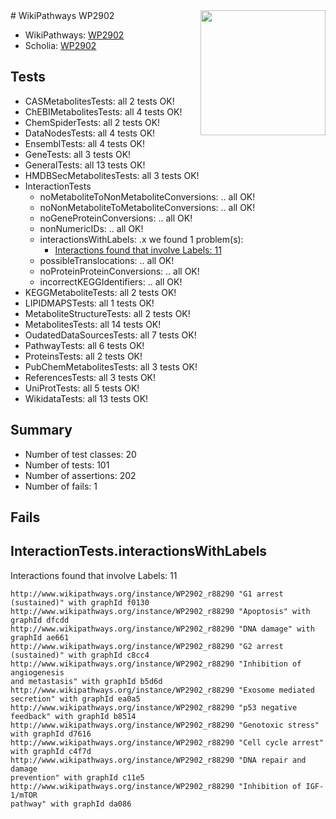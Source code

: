 <img style="float: right; width: 200px" src="https://upload.wikimedia.org/wikipedia/commons/thumb/8/83/Wplogo_with_text_500.png/640px-Wplogo_with_text_500.png" />
# WikiPathways WP2902

* WikiPathways: [WP2902](https://new.wikipathways.org/pathways/WP2902)
* Scholia: [WP2902](https://scholia.toolforge.org/wikipathways/WP2902)
## Tests
* CASMetabolitesTests: all 2 tests OK!
* ChEBIMetabolitesTests: all 4 tests OK!
* ChemSpiderTests: all 2 tests OK!
* DataNodesTests: all 4 tests OK!
* EnsemblTests: all 4 tests OK!
* GeneTests: all 3 tests OK!
* GeneralTests: all 13 tests OK!
* HMDBSecMetabolitesTests: all 3 tests OK!
* InteractionTests
    * noMetaboliteToNonMetaboliteConversions: .. all OK!
    * noNonMetaboliteToMetaboliteConversions: .. all OK!
    * noGeneProteinConversions: .. all OK!
    * nonNumericIDs: .. all OK!
    * interactionsWithLabels: .x we found 1 problem(s):
        * [Interactions found that involve Labels: 11](#fe97a8b9)
    * possibleTranslocations: .. all OK!
    * noProteinProteinConversions: .. all OK!
    * incorrectKEGGIdentifiers: .. all OK!
* KEGGMetaboliteTests: all 2 tests OK!
* LIPIDMAPSTests: all 1 tests OK!
* MetaboliteStructureTests: all 2 tests OK!
* MetabolitesTests: all 14 tests OK!
* OudatedDataSourcesTests: all 7 tests OK!
* PathwayTests: all 6 tests OK!
* ProteinsTests: all 2 tests OK!
* PubChemMetabolitesTests: all 3 tests OK!
* ReferencesTests: all 3 tests OK!
* UniProtTests: all 5 tests OK!
* WikidataTests: all 13 tests OK!


## Summary

* Number of test classes: 20
* Number of tests: 101
* Number of assertions: 202
* Number of fails: 1

## Fails

<a name="fe97a8b9" />

## InteractionTests.interactionsWithLabels

Interactions found that involve Labels: 11
```
http://www.wikipathways.org/instance/WP2902_r88290 "G1 arrest (sustained)" with graphId f0130
http://www.wikipathways.org/instance/WP2902_r88290 "Apoptosis" with graphId dfcdd
http://www.wikipathways.org/instance/WP2902_r88290 "DNA damage" with graphId ae661
http://www.wikipathways.org/instance/WP2902_r88290 "G2 arrest (sustained)" with graphId c8cc4
http://www.wikipathways.org/instance/WP2902_r88290 "Inhibition of
angiogenesis
and metastasis" with graphId b5d6d
http://www.wikipathways.org/instance/WP2902_r88290 "Exosome mediated secretion" with graphId ea0a5
http://www.wikipathways.org/instance/WP2902_r88290 "p53 negative feedback" with graphId b8514
http://www.wikipathways.org/instance/WP2902_r88290 "Genotoxic stress" with graphId d7616
http://www.wikipathways.org/instance/WP2902_r88290 "Cell cycle arrest" with graphId c4f7d
http://www.wikipathways.org/instance/WP2902_r88290 "DNA repair and damage
prevention" with graphId c11e5
http://www.wikipathways.org/instance/WP2902_r88290 "Inhibition of IGF-1/mTOR 
pathway" with graphId da086
```

